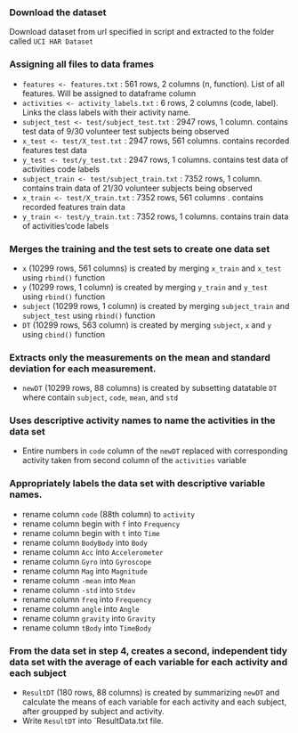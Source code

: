 ### Download the dataset ###
Download dataset from url specified in script and extracted to the folder called `UCI HAR Dataset`

### Assigning all files to data frames ###
* `features <- features.txt` : 561 rows, 2 columns (n, function).
    List of all features. Will be assigned to dataframe column
* `activities <- activity_labels.txt` : 6 rows, 2 columns (code, label).
    Links the class labels with their activity name.
* `subject_test <- test/subject_test.txt` : 2947 rows, 1 column.
    contains test data of 9/30 volunteer test subjects being observed
* `x_test <- test/X_test.txt` : 2947 rows, 561 columns.
    contains recorded features test data
* `y_test <- test/y_test.txt` : 2947 rows, 1 columns.
    contains test data of activities code labels
* `subject_train <- test/subject_train.txt` : 7352 rows, 1 column.
    contains train data of 21/30 volunteer subjects being observed
* `x_train <- test/X_train.txt` : 7352 rows, 561 columns .
    contains recorded features train data
* `y_train <- test/y_train.txt` : 7352 rows, 1 columns. 
    contains train data of activities’code labels
    
### Merges the training and the test sets to create one data set ###
* `x` (10299 rows, 561 columns) is created by merging `x_train` and `x_test` using `rbind()` function
* `y` (10299 rows, 1 column) is created by merging `y_train` and `y_test` using `rbind()` function
* `subject` (10299 rows, 1 column) is created by merging `subject_train` and `subject_test` using `rbind()` function
* `DT` (10299 rows, 563 column) is created by merging `subject`, `x` and `y` using `cbind()` function


### Extracts only the measurements on the mean and standard deviation for each measurement. ###
* `newDT` (10299 rows, 88 columns) is created by subsetting datatable `DT` where contain `subject`, `code`, `mean`, and `std`

### Uses descriptive activity names to name the activities in the data set ###
* Entire numbers in `code` column of the `newDT` replaced with corresponding activity taken from second column of the `activities` variable

### Appropriately labels the data set with descriptive variable names.
* rename column `code` (88th column) to `activity`
* rename column begin with `f` into `Frequency`
* rename column begin with `t` into `Time`
* rename column `BodyBody` into `Body`
* rename column `Acc` into `Accelerometer`
* rename column `Gyro` into `Gyroscope`
* rename column `Mag` into `Magnitude`
* rename column `-mean` into `Mean`
* rename column `-std` into `Stdev`
* rename column `freq` into `Frequency`
* rename column `angle` into `Angle`
* rename column `gravity` into `Gravity`
* rename column `tBody` into `TimeBody`

### From the data set in step 4, creates a second, independent tidy data set with the average of each variable for each activity and each subject ###
* `ResultDT` (180 rows, 88 columns) is created by summarizing `newDT` and calculate the means of each variable for each activity and each subject, after groupped by subject and activity.
* Write `ResultDT` into `ResultData.txt file.
